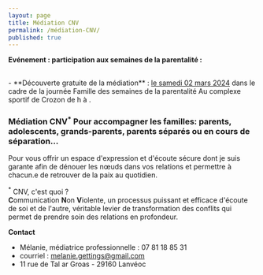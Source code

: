 ```yaml
---
layout: page
title: Médiation CNV
permalink: /médiation-CNV/
published: true
---
```

**Evénement : participation aux semaines de la parentalité :**
<h2><balise style="background : #FFA500 ; display : inline ;"></balise></h2>
- **Découverte gratuite de la médiation** : <ins>le samedi 02 mars 2024</ins> dans le cadre de la journée Famille des semaines de la parentalité
Au complexe sportif de Crozon de  h à    . 


### Médiation CNV<sup>*</sup> Pour accompagner les familles: parents, adolescents, grands-parents, parents séparés ou en cours de séparation...

Pour vous offrir un espace d'expression et d'écoute sécure dont je suis garante afin de dénouer les nœuds dans vos relations et permettre à chacun.e de retrouver de la paix au quotidien.

<sup>*</sup> CNV, c'est quoi ?  
**C**ommunication **N**on **V**iolente, un processus puissant et efficace d'écoute de soi et de l'autre, véritable levier de transformation des conflits qui permet de prendre soin des relations en profondeur.

**Contact**

- Mélanie, médiatrice professionnelle : 07 81 18 85 31
- courriel : <a href="mailto:melanie.gettings@gmail.com">melanie.gettings@gmail.com</a>
- 11 rue de Tal ar Groas - 29160 Lanvéoc




<!-- This is the base Jekyll theme. You can find out more info about customizing your Jekyll theme, as well as basic Jekyll usage documentation at [jekyllrb.com](https://jekyllrb.com/)

You can find the source code for Minima at GitHub:
[jekyll][jekyll-organization] /
[minima](https://github.com/jekyll/minima)

You can find the source code for Jekyll at GitHub:
[jekyll][jekyll-organization] /
[jekyll](https://github.com/jekyll/jekyll)


[jekyll-organization]: https://github.com/jekyll 
-->
